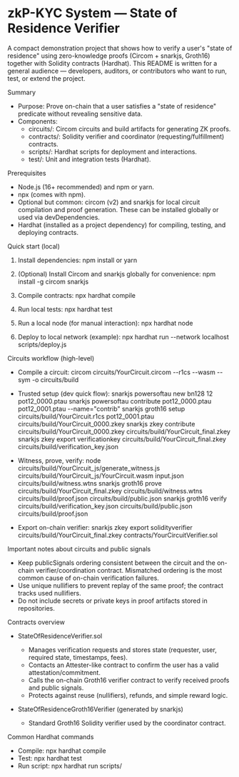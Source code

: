 # zkP-KYC System — State of Residence Verifier

A compact demonstration project that shows how to verify a user's "state of residence" using zero-knowledge proofs (Circom + snarkjs, Groth16) together with Solidity contracts (Hardhat). This README is written for a general audience — developers, auditors, or contributors who want to run, test, or extend the project.

Summary
- Purpose: Prove on-chain that a user satisfies a "state of residence" predicate without revealing sensitive data.
- Components:
  - circuits/: Circom circuits and build artifacts for generating ZK proofs.
  - contracts/: Solidity verifier and coordinator (requesting/fulfillment) contracts.
  - scripts/: Hardhat scripts for deployment and interactions.
  - test/: Unit and integration tests (Hardhat).

Prerequisites
- Node.js (16+ recommended) and npm or yarn.
- npx (comes with npm).
- Optional but common: circom (v2) and snarkjs for local circuit compilation and proof generation. These can be installed globally or used via devDependencies.
- Hardhat (installed as a project dependency) for compiling, testing, and deploying contracts.

Quick start (local)
1. Install dependencies:
   npm install
   or
   yarn

2. (Optional) Install Circom and snarkjs globally for convenience:
   npm install -g circom snarkjs

3. Compile contracts:
   npx hardhat compile

4. Run local tests:
   npx hardhat test

5. Run a local node (for manual interaction):
   npx hardhat node

6. Deploy to local network (example):
   npx hardhat run --network localhost scripts/deploy.js

Circuits workflow (high-level)
- Compile a circuit:
  circom circuits/YourCircuit.circom --r1cs --wasm --sym -o circuits/build

- Trusted setup (dev quick flow):
  snarkjs powersoftau new bn128 12 pot12_0000.ptau
  snarkjs powersoftau contribute pot12_0000.ptau pot12_0001.ptau --name="contrib"
  snarkjs groth16 setup circuits/build/YourCircuit.r1cs pot12_0001.ptau circuits/build/YourCircuit_0000.zkey
  snarkjs zkey contribute circuits/build/YourCircuit_0000.zkey circuits/build/YourCircuit_final.zkey
  snarkjs zkey export verificationkey circuits/build/YourCircuit_final.zkey circuits/build/verification_key.json

- Witness, prove, verify:
  node circuits/build/YourCircuit_js/generate_witness.js circuits/build/YourCircuit_js/YourCircuit.wasm input.json circuits/build/witness.wtns
  snarkjs groth16 prove circuits/build/YourCircuit_final.zkey circuits/build/witness.wtns circuits/build/proof.json circuits/build/public.json
  snarkjs groth16 verify circuits/build/verification_key.json circuits/build/public.json circuits/build/proof.json

- Export on-chain verifier:
  snarkjs zkey export solidityverifier circuits/build/YourCircuit_final.zkey contracts/YourCircuitVerifier.sol

Important notes about circuits and public signals
- Keep publicSignals ordering consistent between the circuit and the on-chain verifier/coordination contract. Mismatched ordering is the most common cause of on-chain verification failures.
- Use unique nullifiers to prevent replay of the same proof; the contract tracks used nullifiers.
- Do not include secrets or private keys in proof artifacts stored in repositories.

Contracts overview
- StateOfResidenceVerifier.sol
  - Manages verification requests and stores state (requester, user, required state, timestamps, fees).
  - Contacts an Attester-like contract to confirm the user has a valid attestation/commitment.
  - Calls the on-chain Groth16 verifier contract to verify received proofs and public signals.
  - Protects against reuse (nullifiers), refunds, and simple reward logic.

- StateOfResidenceGroth16Verifier (generated by snarkjs)
  - Standard Groth16 Solidity verifier used by the coordinator contract.

Common Hardhat commands
- Compile: npx hardhat compile
- Test: npx hardhat test
- Run script: npx hardhat run scripts/<script>.js --network <network>
- Local node: npx hardhat node
- Deploy to a target network: npx hardhat run --network <network> scripts/deploy.js

Security and deployment considerations
- For production use, do not use the simple dev trusted-setup flow. Use a proper multiparty ceremony (powers-of-tau + multiple zkey contributions) and keep zkey provenance.
- Do not publish private keys or unencrypted RPC credentials. Use environment variables or secret managers for deployments.
- Verify on-chain verifier code matches the zkey used to generate proofs.
- Gas: Verifying Groth16 proofs on-chain is expensive; evaluate gas costs for your target chain.

Repository layout (brief)
- circuits/   : Source circuits (.circom), inputs, and build output (wasm, r1cs, zkey, proof artifacts).
- contracts/  : Solidity contracts (verifier and coordinator).
- scripts/    : Scripts for deployment and helper actions.
- test/       : Tests for contracts and flows.
- artifacts/  : Hardhat build artifacts (populated after compile).

Troubleshooting (common issues)
- "Invalid ZK proof" on-chain: Confirm verifier matches the zkey that generated proofs and public signal order is correct.
- "Proof has already been used": The public nullifier value was already registered as used; ensure unique nullifiers.
- circom/snarkjs errors: Check local versions; prefer circom v2 and a compatible snarkjs version.

Resources
- Circom docs: https://docs.circom.io/
- snarkjs: https://github.com/iden3/snarkjs
- Hardhat: https://hardhat.org/
- Ethers.js: https://docs.ethers.io/

If you want a tailored step-by-step example (full circuit, inputs, witness generation, proof, contract deploy, and a sample transaction that completes a verification end-to-end), indicate whether you prefer a local-only walkthrough or one that targets a public testnet and which proof parameters you want to use.
2. The contract checks the Attester contract to ensure the user has a valid card and stores the request.
3. User generates a ZK proof off-chain that proves:
   - their state commitment matches a committed state
   - the required state matches the requested value
   - the proof includes a nullifier to prevent reuse
   - the requestId and requester are included in public signals so on-chain checks can verify link
4. User calls completeStateVerification(requestId, proof, publicSignals). The contract:
   - verifies public signals match the stored request and commitments retrieved from the Attester
   - calls the Groth16 verifier contract to validate the proof
   - marks request completed and rewards user a portion of the fee

Key developer tips
- Keep public signal ordering consistent between Circom circuit and the Solidity contract checks.
- Use deterministic input.json when testing to reproduce proofs.
- If you recompile/alter circuits, re-run the trusted setup (zkey) and re-export the solidity verifier to keep verifier code and keys in sync.
- Don't expose private keys or sensitive data in public.json or proof artifacts.

Folder overview
- circuits/   : Circom circuits (.circom), test inputs, and build output (wasm, r1cs, zkey artifacts)
- contracts/  : Solidity contracts (verifier + coordination contract)
- scripts/    : Hardhat scripts to deploy and interact with contracts
- test/       : Hardhat tests (unit/integration)
- artifacts/  : Hardhat build artifacts after compilation

Troubleshooting
- "Invalid ZK proof" on-chain: verify you used the correct zkey/verification key and that publicSignals order matches contract checks.
- "Proof has already been used": nullifier public signal was already marked used — ensure unique nullifiers per proof.
- Circom or snarkjs errors: check versions. Use circom v2 + matching snarkjs versions where Groth16 toolchain is supported.

Further reading and links
- Circom docs: https://docs.circom.io/
- snarkjs: https://github.com/iden3/snarkjs
- Hardhat: https://hardhat.org/
- Ethers.js (used by Hardhat scripts): https://docs.ethers.io/

If you need a hands-on example for a specific circuit or a tailored deploy/test script, indicate which part you want automated and the expected network (local / testnet).
